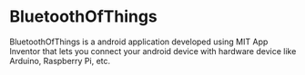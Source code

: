 # BluetoothOfThings
BluetoothOfThings is a android application developed using MIT App Inventor that lets you connect your android device with hardware device like Arduino, Raspberry Pi, etc.
